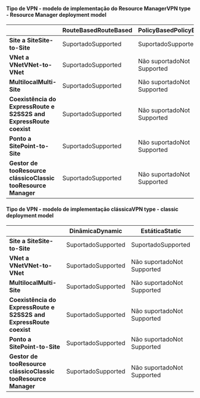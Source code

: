#### <a name="vpn-type---resource-manager-deployment-model"></a><span data-ttu-id="5a1c3-101">Tipo de VPN - modelo de implementação do Resource Manager</span><span class="sxs-lookup"><span data-stu-id="5a1c3-101">VPN type - Resource Manager deployment model</span></span>
|  | <span data-ttu-id="5a1c3-102">**RouteBased**</span><span class="sxs-lookup"><span data-stu-id="5a1c3-102">**RouteBased**</span></span> | <span data-ttu-id="5a1c3-103">**PolicyBased**</span><span class="sxs-lookup"><span data-stu-id="5a1c3-103">**PolicyBased**</span></span> |
| --- | --- | --- |
| <span data-ttu-id="5a1c3-104">**Site a Site**</span><span class="sxs-lookup"><span data-stu-id="5a1c3-104">**Site-to-Site**</span></span> |<span data-ttu-id="5a1c3-105">Suportado</span><span class="sxs-lookup"><span data-stu-id="5a1c3-105">Supported</span></span> |<span data-ttu-id="5a1c3-106">Suportado</span><span class="sxs-lookup"><span data-stu-id="5a1c3-106">Supported</span></span> |
| <span data-ttu-id="5a1c3-107">**VNet a VNet**</span><span class="sxs-lookup"><span data-stu-id="5a1c3-107">**VNet-to-VNet**</span></span> |<span data-ttu-id="5a1c3-108">Suportado</span><span class="sxs-lookup"><span data-stu-id="5a1c3-108">Supported</span></span> |<span data-ttu-id="5a1c3-109">Não suportado</span><span class="sxs-lookup"><span data-stu-id="5a1c3-109">Not Supported</span></span> |
| <span data-ttu-id="5a1c3-110">**Multilocal**</span><span class="sxs-lookup"><span data-stu-id="5a1c3-110">**Multi-Site**</span></span> |<span data-ttu-id="5a1c3-111">Suportado</span><span class="sxs-lookup"><span data-stu-id="5a1c3-111">Supported</span></span> |<span data-ttu-id="5a1c3-112">Não suportado</span><span class="sxs-lookup"><span data-stu-id="5a1c3-112">Not Supported</span></span> |
| <span data-ttu-id="5a1c3-113">**Coexistência do ExpressRoute e S2S**</span><span class="sxs-lookup"><span data-stu-id="5a1c3-113">**S2S and ExpressRoute coexist**</span></span> |<span data-ttu-id="5a1c3-114">Suportado</span><span class="sxs-lookup"><span data-stu-id="5a1c3-114">Supported</span></span> |<span data-ttu-id="5a1c3-115">Não suportado</span><span class="sxs-lookup"><span data-stu-id="5a1c3-115">Not Supported</span></span> |
| <span data-ttu-id="5a1c3-116">**Ponto a Site**</span><span class="sxs-lookup"><span data-stu-id="5a1c3-116">**Point-to-Site**</span></span> |<span data-ttu-id="5a1c3-117">Suportado</span><span class="sxs-lookup"><span data-stu-id="5a1c3-117">Supported</span></span> |<span data-ttu-id="5a1c3-118">Não suportado</span><span class="sxs-lookup"><span data-stu-id="5a1c3-118">Not Supported</span></span> |
| <span data-ttu-id="5a1c3-119">**Gestor de tooResource clássico**</span><span class="sxs-lookup"><span data-stu-id="5a1c3-119">**Classic tooResource Manager**</span></span> |<span data-ttu-id="5a1c3-120">Suportado</span><span class="sxs-lookup"><span data-stu-id="5a1c3-120">Supported</span></span> |<span data-ttu-id="5a1c3-121">Não suportado</span><span class="sxs-lookup"><span data-stu-id="5a1c3-121">Not Supported</span></span> |

#### <a name="vpn-type---classic-deployment-model"></a><span data-ttu-id="5a1c3-122">Tipo de VPN - modelo de implementação clássica</span><span class="sxs-lookup"><span data-stu-id="5a1c3-122">VPN type - classic deployment model</span></span>
|  | <span data-ttu-id="5a1c3-123">**Dinâmica**</span><span class="sxs-lookup"><span data-stu-id="5a1c3-123">**Dynamic**</span></span> | <span data-ttu-id="5a1c3-124">**Estática**</span><span class="sxs-lookup"><span data-stu-id="5a1c3-124">**Static**</span></span> |
| --- | --- | --- |
| <span data-ttu-id="5a1c3-125">**Site a Site**</span><span class="sxs-lookup"><span data-stu-id="5a1c3-125">**Site-to-Site**</span></span> |<span data-ttu-id="5a1c3-126">Suportado</span><span class="sxs-lookup"><span data-stu-id="5a1c3-126">Supported</span></span> |<span data-ttu-id="5a1c3-127">Suportado</span><span class="sxs-lookup"><span data-stu-id="5a1c3-127">Supported</span></span> |
| <span data-ttu-id="5a1c3-128">**VNet a VNet**</span><span class="sxs-lookup"><span data-stu-id="5a1c3-128">**VNet-to-VNet**</span></span> |<span data-ttu-id="5a1c3-129">Suportado</span><span class="sxs-lookup"><span data-stu-id="5a1c3-129">Supported</span></span> |<span data-ttu-id="5a1c3-130">Não suportado</span><span class="sxs-lookup"><span data-stu-id="5a1c3-130">Not Supported</span></span> |
| <span data-ttu-id="5a1c3-131">**Multilocal**</span><span class="sxs-lookup"><span data-stu-id="5a1c3-131">**Multi-Site**</span></span> |<span data-ttu-id="5a1c3-132">Suportado</span><span class="sxs-lookup"><span data-stu-id="5a1c3-132">Supported</span></span> |<span data-ttu-id="5a1c3-133">Não suportado</span><span class="sxs-lookup"><span data-stu-id="5a1c3-133">Not Supported</span></span> |
| <span data-ttu-id="5a1c3-134">**Coexistência do ExpressRoute e S2S**</span><span class="sxs-lookup"><span data-stu-id="5a1c3-134">**S2S and ExpressRoute coexist**</span></span> |<span data-ttu-id="5a1c3-135">Suportado</span><span class="sxs-lookup"><span data-stu-id="5a1c3-135">Supported</span></span> |<span data-ttu-id="5a1c3-136">Não suportado</span><span class="sxs-lookup"><span data-stu-id="5a1c3-136">Not Supported</span></span> |
| <span data-ttu-id="5a1c3-137">**Ponto a Site**</span><span class="sxs-lookup"><span data-stu-id="5a1c3-137">**Point-to-Site**</span></span> |<span data-ttu-id="5a1c3-138">Suportado</span><span class="sxs-lookup"><span data-stu-id="5a1c3-138">Supported</span></span> |<span data-ttu-id="5a1c3-139">Não suportado</span><span class="sxs-lookup"><span data-stu-id="5a1c3-139">Not Supported</span></span> |
| <span data-ttu-id="5a1c3-140">**Gestor de tooResource clássico**</span><span class="sxs-lookup"><span data-stu-id="5a1c3-140">**Classic tooResource Manager**</span></span> |<span data-ttu-id="5a1c3-141">Suportado</span><span class="sxs-lookup"><span data-stu-id="5a1c3-141">Supported</span></span> |<span data-ttu-id="5a1c3-142">Não suportado</span><span class="sxs-lookup"><span data-stu-id="5a1c3-142">Not Supported</span></span> |

